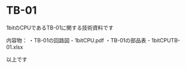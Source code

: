 # TB-01
1bitのCPUであるTB-01に関する技術資料です

内容物：
・TB-01の回路図 - 1bitCPU.pdf
・TB-01の部品表 - 1bitCPUTB-01.xlsx

以上です

